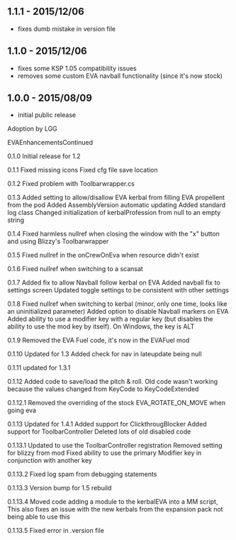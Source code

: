 
## 1.1.1 - 2015/12/06
- fixes dumb mistake in version file

## 1.1.0 - 2015/12/06
- fixes some KSP 1.05 compatibility issues
- removes some custom EVA navball functionality (since it's now stock)

## 1.0.0 - 2015/08/09
- initial public release

Adoption by LGG

EVAEnhancementsContinued

0.1.0
	Initial release for 1.2

0.1.1
	Fixed missing icons
	Fixed cfg file save location

0.1.2
	Fixed problem with Toolbarwrapper.cs

0.1.3
	Added setting to allow/disallow EVA kerbal from filling EVA propellent from the pod
	Added AssemblyVersion automatic updating
	Added standard log class
	Changed initialization of kerbalProfession from null to an empty string

0.1.4
	Fixed harmless nullref when closing the window with the "x" button and using Blizzy's Toolbarwrapper

0.1.5
	Fixed nullref in the onCrewOnEva when resource didn't exist

0.1.6
	Fixed nullref when switching to a scansat

0.1.7
	Added fix to allow Navball follow kerbal on EVA
	Added navball fix to settings screen
	Updated toggle settings to be consistent with other settings

0.1.8
	Fixed nullref when switching to kerbal (minor, only one time, looks like an uninitialized parameter)
	Added option to disable Navball markers on EVA
	Added ability to use a modifier key with a regular key (but disables the ability to use the mod key by itself).  On Windows, the key is ALT

0.1.9
	Removed the EVA Fuel code, it's now in the EVAFuel mod

0.1.10
	Updated for 1.3
	Added check for nav in lateupdate being null

0.1.11
	updated for 1.3.1

0.1.12
	Added code to save/load the pitch & roll.  Old code wasn't working because the values changed from KeyCode to KeyCodeExtended

0.1.12.1
	Removed the overriding of the stock EVA_ROTATE_ON_MOVE when going eva

0.1.13
	Updated for 1.4.1
	Added support for ClickthrougBlocker
	Added support for ToolbarController
	Deleted lots of old disabled code

0.1.13.1
	Updated to use the ToolbarController registration
	Removed setting for blizzy from mod
	Fixed ability to use the primary Modifier key in conjunction with another key

0.1.13.2
	Fixed log spam from debugging statements

0.1.13.3
	Version bump for 1.5 rebuild

0.1.13.4
	Moved code adding a module to the kerbalEVA into a MM script,  This also fixes an issue with the new kerbals from the expansion pack not being able to use this

0.1.13.5
	Fixed error in .version file